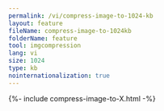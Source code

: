 ```yaml
---
permalink: /vi/compress-image-to-1024-kb
layout: feature
fileName: compress-image-to-1024kb
folderName: feature
tool: imgcompression
lang: vi
size: 1024
type: kb
nointernationalization: true
---
```

{%- include compress-image-to-X.html -%}       
